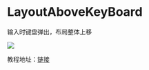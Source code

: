 # LayoutAboveKeyBoard
输入时键盘弹出，布局整体上移

![](http://7xq1ty.com1.z0.glb.clouddn.com/layoutabovekeyboard_2.jpg?imageMogr2/thumbnail/!50p)

教程地址：[链接](http://waychel.com/shu-ru-shi-jian-pan-dan-chu-bu-ju-zheng-ti-shang-yi/)
